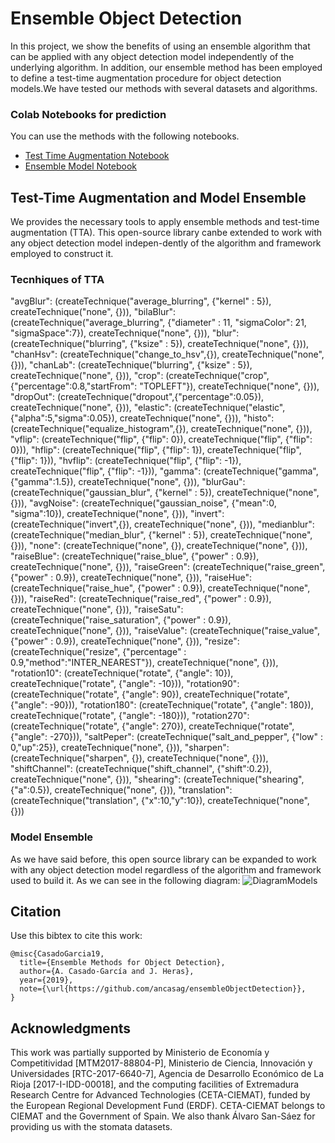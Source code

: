 # Ensemble Object Detection
In this project, we show the benefits of using an ensemble algorithm that can be applied with any object detection model independently of the underlying algorithm. In addition, our ensemble method has been employed to define a test-time augmentation procedure for object detection models.We have tested our methods with several datasets and algorithms.

### Colab Notebooks for prediction
You can use the methods with the following notebooks.

- [Test Time Augmentation Notebook](https://colab.research.google.com/drive/1T1mn85AedRlaTNHeJW_QeTy0I5wOy14J)
- [Ensemble Model Notebook](https://colab.research.google.com/drive/1Tg9WaI_Cd-lPXDMuj6tHDlqakxo4-CLK)


## Test-Time Augmentation and Model Ensemble
We provides the necessary tools to apply ensemble methods and test-time augmentation (TTA). This open-source library canbe  extended  to  work  with  any  object  detection  model  indepen-dently of the algorithm and framework employed to construct it.
### Tecnhiques of TTA
"avgBlur": (createTechnique("average_blurring", {"kernel" : 5}), createTechnique("none", {})),
    "bilaBlur": (createTechnique("average_blurring", {"diameter" : 11, "sigmaColor": 21, "sigmaSpace":7}), createTechnique("none", {})),
    "blur": (createTechnique("blurring", {"ksize" : 5}), createTechnique("none", {})),
    "chanHsv": (createTechnique("change_to_hsv",{}), createTechnique("none", {})),
    "chanLab": (createTechnique("blurring", {"ksize" : 5}), createTechnique("none", {})),
    "crop": (createTechnique("crop",{"percentage":0.8,"startFrom": "TOPLEFT"}), createTechnique("none", {})),
    "dropOut": (createTechnique("dropout",{"percentage":0.05}), createTechnique("none", {})),
    "elastic": (createTechnique("elastic",{"alpha":5,"sigma":0.05}), createTechnique("none", {})),
    "histo": (createTechnique("equalize_histogram",{}), createTechnique("none", {})),
    "vflip": (createTechnique("flip", {"flip": 0}), createTechnique("flip", {"flip": 0})),
    "hflip": (createTechnique("flip", {"flip": 1}), createTechnique("flip", {"flip": 1})),
    "hvflip": (createTechnique("flip", {"flip": -1}), createTechnique("flip", {"flip": -1})),
    "gamma": (createTechnique("gamma",{"gamma":1.5}), createTechnique("none", {})),
    "blurGau": (createTechnique("gaussian_blur", {"kernel" : 5}), createTechnique("none", {})),
    "avgNoise": (createTechnique("gaussian_noise", {"mean":0, "sigma":10}), createTechnique("none", {})),
    "invert": (createTechnique("invert",{}), createTechnique("none", {})),
    "medianblur": (createTechnique("median_blur", {"kernel" : 5}), createTechnique("none", {})),
    "none": (createTechnique("none", {}), createTechnique("none", {})),
    "raiseBlue": (createTechnique("raise_blue", {"power" : 0.9}), createTechnique("none", {})),
    "raiseGreen": (createTechnique("raise_green", {"power" : 0.9}), createTechnique("none", {})),
    "raiseHue": (createTechnique("raise_hue", {"power" : 0.9}), createTechnique("none", {})),
    "raiseRed": (createTechnique("raise_red", {"power" : 0.9}), createTechnique("none", {})),
    "raiseSatu": (createTechnique("raise_saturation", {"power" : 0.9}), createTechnique("none", {})),
    "raiseValue": (createTechnique("raise_value", {"power" : 0.9}), createTechnique("none", {})),
    "resize": (createTechnique("resize", {"percentage" : 0.9,"method":"INTER_NEAREST"}), createTechnique("none", {})),
    "rotation10": (createTechnique("rotate", {"angle": 10}), createTechnique("rotate", {"angle": -10})),
    "rotation90": (createTechnique("rotate", {"angle": 90}), createTechnique("rotate", {"angle": -90})),
    "rotation180": (createTechnique("rotate", {"angle": 180}), createTechnique("rotate", {"angle": -180})),
    "rotation270": (createTechnique("rotate", {"angle": 270}), createTechnique("rotate", {"angle": -270})),
    "saltPeper": (createTechnique("salt_and_pepper", {"low" : 0,"up":25}), createTechnique("none", {})),
    "sharpen": (createTechnique("sharpen", {}), createTechnique("none", {})),
    "shiftChannel": (createTechnique("shift_channel", {"shift":0.2}), createTechnique("none", {})),
    "shearing": (createTechnique("shearing", {"a":0.5}), createTechnique("none", {})),
    "translation": (createTechnique("translation", {"x":10,"y":10}), createTechnique("none", {}))
    
### Model Ensemble
As we have said before, this open source library can be expanded to work with any object detection model regardless of the algorithm and framework used to build it. As we can see in the following diagram:
![DiagramModels](https://drive.google.com/file/d/1dQE3631F_0nuf9n8Y7IflCFJgyclHJY3/view?usp=sharing)

## Citation

Use this bibtex to cite this work:

```
@misc{CasadoGarcia19,
  title={Ensemble Methods for Object Detection},
  author={A. Casado-García and J. Heras},
  year={2019},
  note={\url{https://github.com/ancasag/ensembleObjectDetection}},
}
```
## Acknowledgments
This work was partially supported by Ministerio de Economía y Competitividad [MTM2017-88804-P], Ministerio de Ciencia, Innovación y Universidades [RTC-2017-6640-7], Agencia de Desarrollo Económico de La Rioja [2017-I-IDD-00018], and the computing facilities of Extremadura Research Centre for Advanced Technologies (CETA-CIEMAT), funded by the European Regional Development Fund (ERDF). CETA-CIEMAT belongs to CIEMAT and the Government of Spain. We also thank Álvaro San-Sáez for providing us with the stomata datasets.
